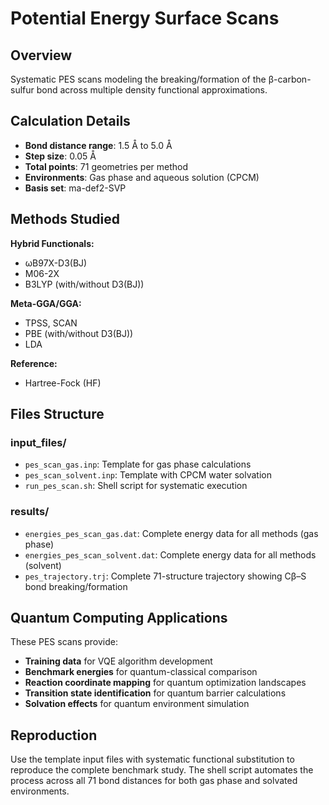 # Potential Energy Surface Scans

## Overview

Systematic PES scans modeling the breaking/formation of the β-carbon-sulfur bond across multiple density functional approximations.

## Calculation Details

- **Bond distance range**: 1.5 Å to 5.0 Å
- **Step size**: 0.05 Å
- **Total points**: 71 geometries per method
- **Environments**: Gas phase and aqueous solution (CPCM)
- **Basis set**: ma-def2-SVP

## Methods Studied

**Hybrid Functionals:**
- ωB97X-D3(BJ)
- M06-2X
- B3LYP (with/without D3(BJ))

**Meta-GGA/GGA:**
- TPSS, SCAN
- PBE (with/without D3(BJ))
- LDA

**Reference:**
- Hartree-Fock (HF)

## Files Structure

### input_files/
- `pes_scan_gas.inp`: Template for gas phase calculations
- `pes_scan_solvent.inp`: Template with CPCM water solvation
- `run_pes_scan.sh`: Shell script for systematic execution

### results/
- `energies_pes_scan_gas.dat`: Complete energy data for all methods (gas phase)
- `energies_pes_scan_solvent.dat`: Complete energy data for all methods (solvent)
- `pes_trajectory.trj`: Complete 71-structure trajectory showing Cβ–S bond breaking/formation

## Quantum Computing Applications

These PES scans provide:
- **Training data** for VQE algorithm development
- **Benchmark energies** for quantum-classical comparison
- **Reaction coordinate mapping** for quantum optimization landscapes
- **Transition state identification** for quantum barrier calculations
- **Solvation effects** for quantum environment simulation

## Reproduction

Use the template input files with systematic functional substitution to reproduce the complete benchmark study. The shell script automates the process across all 71 bond distances for both gas phase and solvated environments.

